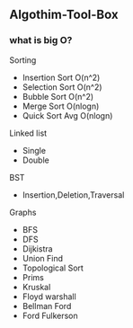 ## Algothim-Tool-Box
### what is big O?

Sorting
- Insertion Sort O(n^2)
- Selection Sort O(n^2)
- Bubble Sort O(n^2)
- Merge Sort O(nlogn)
- Quick Sort Avg O(nlogn)

Linked list
- Single 
- Double

BST
- Insertion,Deletion,Traversal

Graphs
- BFS
- DFS
- Dijkistra 
- Union Find
- Topological Sort
- Prims
- Kruskal
- Floyd warshall
- Bellman Ford
- Ford Fulkerson





